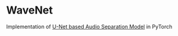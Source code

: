 # WaveNet
Implementation of [U-Net based Audio Separation Model](https://ejhumphrey.com/assets/pdf/jansson2017singing.pdf) in PyTorch

<!---
## Usage

### Setup
To launch training and inference in nvidia-docker container follow these instructions:

0. Install [nvidia-docker](https://github.com/NVIDIA/nvidia-docker)
1. Run `./docker-build.sh`

### Training
To launch training follow these instructions:

1. Set preferred configurations in `config/config.yaml` in particular you might want to set dataset path (it will be concatendated with data path in `docker-train.sh`)
2. In `docker-run.sh` change `memory`, `memory-swap`, `shm-size`, `cpuset-cpus`, `gpus`, and data `volume` to desired values
3. Set WANDB_API_KEY environment variable to your wandb key
4. Run `./docker-train.sh`

All outputs including models will be saved to `outputs` dir.

### Inference
To launch inference run the following command:
```
./docker-inference.sh checkpoint.ckpt spectrogram.pt device
```
Where:
* `checkpoint.ckpt` is a path to .ckpt model file
* `spectrogram.pt`is a path to .pt file with spectrogram. Can be produced with `./docker-audio-to-spec.sh`
* `device` is the device to inference on: either 'cpu', 'cuda' or cuda device number

Resulted audio will be located in `inferenced` folder

### Audio to spectrogram transformer
To transform audio to spectrogram you can use the following command:
```
./docker-audio-to-spec.sh audio_path
```

Where:
* `audio_path` is a path to audio file

Spectrogram will be saved to `inferenced` folder with `.pt` extension

## Pretrained models
Pretrained model can be downloaded [here](https://drive.google.com/drive/folders/1PttatYjedJ8Qv4c5kdzcPNXwD6c3zIdH?usp=sharing).
-->
